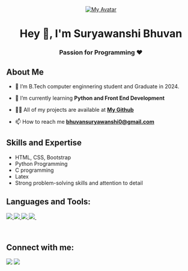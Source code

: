 <div align="center">
  <a href="#">
    <img src="https://i.ibb.co/85p5fGx/my-avatar.png" alt="My Avatar">
  </a>
</div>

<h1 align="center">Hey 👋, I'm Suryawanshi Bhuvan</h1>


<h3 align="center">Passion for Programming ❤️</h3>
<!-- <h4 align="center">My Portfolio: https://ravi-pawar-portfolio.netlify.app/ </h4> -->
<div align="center">

</div>


## About Me

- 🔭 I’m B.Tech computer enginnering student and Graduate in 2024. 

- 🌱 I’m currently learning **Python and Front End Development**

- 👨‍💻 All of my projects are available at **[My Github](https://github.com/bhuvansuryawanshi)**

- 📫 How to reach me **bhuvansuryawanshi0@gmail.com**

## Skills and Expertise
-  HTML, CSS, Bootstrap
- Python Programming
- C programming
- Latex
- Strong problem-solving skills and attention to detail




## Languages and Tools:

<p align="left"> 
    <a href="https://developer.mozilla.org/en-US/docs/Web/HTML" target="_blank"> <img src="https://img.icons8.com/color/48/html-5--v1.png"/> </a>
    <a href="https://developer.mozilla.org/en-US/docs/Web/CSS" target="_blank"> <img src="https://img.icons8.com/color/48/css3.png"/> </a>
    <a href="https://www.python.org" target="_blank"> <img src="https://img.icons8.com/color/48/000000/python.png"/> </a>  
    <a href="https://code.visualstudio.com/" target="_blank"> <img src="https://img.icons8.com/color/48/undefined/visual-studio-code-2019.png"/> </a>
     &nbsp;
</p>


<br/>

## Connect with me:

<p align="left">
  <a href = "https://www.instagram.com/"><img src="https://img.icons8.com/fluency/48/instagram-new.png"/></a>
<a href = "[https://www.linkedin.com/in/ravindra55/](https://www.linkedin.com/in/bhuvan-suryawanshi-079951219/)"><img src="https://img.icons8.com/fluency/48/linkedin.png"/></a>

</p>

